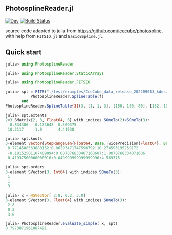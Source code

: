 ## PhotosplineReader.jl

[![Dev](https://img.shields.io/badge/docs-dev-blue.svg)](https://kcarloni.github.io/PhotosplineReader.jl/dev)
[![Build Status](https://github.com/kcarloni/PhotosplineReader.jl/workflows/CI/badge.svg)](https://github.com/kcarloni/PhotosplineReader.jl/actions)

source code adapted to julia from https://github.com/icecube/photospline, with help from `FITSIO.jl` and `BasicBSpline.jl`.

## Quick start
```julia
julia> using PhotosplineReader

julia> using PhotosplineReader.StaticArrays

julia> using PhotosplineReader.FITSIO

julia> spt = FITS("./test/examples/IceCube_data_release_202209013_kdes/E_dec_photospline_v006_3D.fits") do f
           PhotosplineReader.SplineTable(f)
       end
PhotosplineReader.SplineTable{3}(3, [1, 1, 3], [150, 150, 80], [152, 152, 84], [0.8343855738639832 -0.17364817766693033 0.569375; 10.211658477783203 1.0 4.4193750000000005], Float32[0.0 0.0 … 0.0 0.0; 0.0 0.0 … 0.0 0.0; … ; 0.0 0.0 … 0.0 0.0; 0.0 0.0 … 0.0 0.0;;; 0.0 0.0 … 0.0 0.0; 0.0 0.0 … 0.0 0.0; … ; 0.0 0.0 … 0.0 0.0; 0.0 0.0 … 0.0 0.0;;; 0.0 0.0 … 0.0 0.0; 0.0 0.0 … 0.0 0.0; … ; 0.0 0.0 … 0.0 0.0; 0.0 0.0 … 0.0 0.0;;; … ;;; 0.0 0.0 … 0.0 0.0; 0.0 0.0 … 0.0 0.0; … ; 0.0 0.0 … 0.0 0.0; 0.0 0.0 … 0.0 0.0;;; 0.0 0.0 … 0.0 0.0; 0.0 0.0 … 0.0 0.0; … ; 0.0 0.0 … 0.0 0.0; 0.0 0.0 … 0.0 0.0;;; 0.0 0.0 … 0.0 0.0; 0.0 0.0 … 0.0 0.0; … ; 0.0 0.0 … 0.0 0.0; 0.0 0.0 … 0.0 0.0], sStepRangeLen{Float64, Base.TwicePrecision{Float64}, Base.TwicePrecision{Float64}, Int64}[0.7714508563880152:0.06293471747596792:10.274593195259172, -0.18152501107409094:0.007876833407160607:1.0078768334071606, 0.41937500000000016:0.049999999999999996:4.569375])

julia> spt.extents
2×3 SMatrix{2, 3, Float64, 6} with indices SOneTo(2)×SOneTo(3):
  0.834386  -0.173648  0.569375
 10.2117     1.0       4.41938

julia> spt.knots
3-element Vector{StepRangeLen{Float64, Base.TwicePrecision{Float64}, Base.TwicePrecision{Float64}, Int64}}:
 0.7714508563880152:0.06293471747596792:10.274593195259172
 -0.18152501107409094:0.007876833407160607:1.0078768334071606
 0.41937500000000016:0.049999999999999996:4.569375

julia> spt.orders
3-element SVector{3, Int64} with indices SOneTo(3):
 1
 1
 3

julia> x = @SVector[ 2.8, 0.2, 3.0]
3-element SVector{3, Float64} with indices SOneTo(3):
 2.8
 0.2
 3.0

julia> PhotosplineReader.evaluate_simple( x, spt)
0.7973871961087491
```
